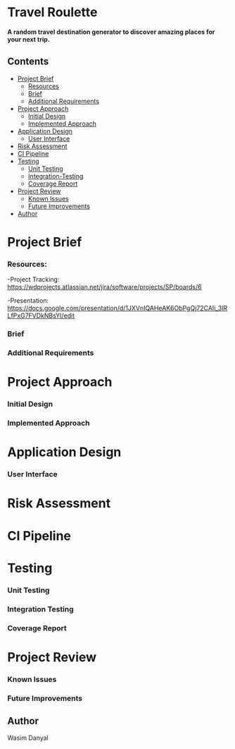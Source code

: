 # Travel Roulette
**A random travel destination generator to discover amazing places for your next trip.**

## Contents

- [Project Brief](#Project-Brief)
	* [Resources](#Resources)
   * [Brief](#brief)
   * [Additional Requirements](#Additional-Requirements)
- [Project Approach](#My-Approach)
   * [Initial Design](#Initial-Design)
   * [Implemented Approach](#Implemented-Approach)
- [Application Design](#Application-Design)
   * [User Interface](#UI)
- [Risk Assessment](#Risk-Assessment)
- [CI Pipeline](#CI-Pipeline)
- [Testing](#Testing)
	* [Unit Testing](#Unit-Testing) 
	* [Integration-Testing](#Integration-Testing) 
	* [Coverage Report](#Coverage-Report) 
 - [Project Review](#Project-Review)
 	* [Known Issues](#Known-Issues)
   * [Future Improvements](#Future-Improvements)
- [Author](#Author)







# Project Brief

### Resources: 
 
-Project Tracking: https://wdprojects.atlassian.net/jira/software/projects/SP/boards/6

-Presentation: https://docs.google.com/presentation/d/1JXVnIQAHeAK6ObPgQj72CAIi_3lRLfPxG7FVDkNBsYI/edit


### Brief

### Additional Requirements

# Project Approach

### Initial Design

### Implemented Approach

# Application Design

### User Interface 

# Risk Assessment

# CI Pipeline

# Testing

### Unit Testing

### Integration Testing

### Coverage Report

# Project Review

### Known Issues

### Future Improvements

## Author 

Wasim Danyal

